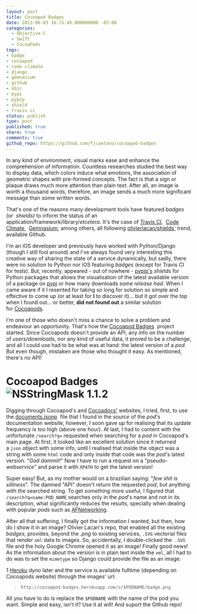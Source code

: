 ```yaml
---
layout: post
title: Cocoapod Badges
date: 2013-06-03 16:15:45.000000000 -03:00
categories:
  - Objective-C
  - Swift
  - CocoaPods
tags:
- badge
- cocoapod
- code climate
- django
- gemnasium
- github
- objc
- pypi
- pypip
- shield
- travis ci
status: publish
type: post
published: true
share: true
comments: true
github_repo: https://github.com/fjcaetano/cocoapod-badges
---
```


In any kind of environment, visual marks ease and enhance the comprehension of
information. Countless researches studied the best way to display data, which
colors induce what emotions, the association of geometric shapes with pre-formed
concepts. The fact is that a sign or plaque draws much more attention than plain
text. After all, an image is worth a thousand words, therefore, an image sends a
much more significant message than some written words.

That's one of the reasons many development tools have featured *badges* (or 
*shields)* to inform the status of an application/framework/library/*etcetera*.
It's the case of [Travis CI](http://about.travis-ci.org/docs/user/status-images/), 
[Code Climate](https://codeclimate.com/changelog/510d4fde56b102523a0004bf), 
[Gemnasium](http://blog.tech-angels.com/post/43141047457/gemnasium-v3-aka-gemnasium),
among others, all following [olivierlacan/shields`](https://github.com/olivierlacan/shields)
trend, available Github.

I'm an iOS developer and previously have worked with Python/Django (though I
still fool around) and I've always found very interesting this creative way of
sharing the state of a service dynamically, but sadly, there were no solution to
Python nor iOS featuring *badges* (except for Travis CI for tests). But,
recently, appeared - out of nowhere - [pypip's](https://pypip.in/) *shields* for
Python packages that allows the visualisation of the latest available version of
a package on [pypi](http://pypi.python.org) or how many downloads some *release
*had*.* When I came aware if it I resented for taking so long for solution so
simple and effective to come up (or at least for **I** to discover it)... but it
got over the top when I found out... or better, **did not found out** a similar
solution for [Cocoapods](http://cocoapods.org).

I'm one of those who doesn't miss a chance to solve a problem and endeavour an
opportunity. That's how the [Cocoapod Badges](http://fjcaetano.github.io/cocoapod-badges/) 
project started. Since Cocoapods doesn't provide an API, any info on the number
of *users/downloads*, nor any kind of useful data, it proved to be a challenge,
and all I could use had to be what was at hand: the latest version of a *pod*.
But even though, mistaken are those who thought it easy. As mentioned, there's
no API!

# Cocoapod Badges ![NSStringMask 1.1.2](https://cocoapod-badges.herokuapp.com/v/NSStringMask/badge.png)

Digging through Cocoapod's and [Cocoadocs'](http://cocoadocs.org) websites, I
tried, first, to use the [documents.jsonp](http://cocoadocs.org/documents.jsonp) 
file that I found in the *source* of the *pod*'s documentation website, however,
I soon gave up for realising that its update frequency is too high (above one
hour). At last, I had to content with the unfortunate `/search?q=` requested
when searching for a *pod* in Cocoapod's main page. At first, it looked like an
excellent solution since it returned a `json` object with some info, until I
realised that inside the object was a string with some `html` code and only
inside that code was the *pod*'s latest version. "*God dammit!*" Now I have to
run a request on a "pseudo-*webservice*" and parse it with `XPATH` to get the
latest version!

Super easy! But, as my mother would on a brazilian saying: "*few shit is
silliness*". The damned "API" doesn't return the requested *pod*, but anything
with the searched string. To get something more useful, I figured that 
`/search?q=name:POD_NAME` searches only in the *pod*'s name and not in its
description, what significantly reduces the results, specially when dealing with
popular *pods* such as [AFNetworking](http://afnetworking.github.io/AFNetworking/index.html).

After all that suffering, I finally got the information I wanted, but then, how
do I show it in an image? Olivier Lacan's repo, that enabled all the existing 
*badges,* provides, beyond the *.png* to existing services, `.SVG` vectorial
files that render `xml` data to images. So, accidentally, I double-clicked the 
`.SVG` file and the holy Google Chrome opened it as an image! Finally good news!
As the information about the version is in plain text inside the `xml`, all I
had to do was to set the `mimetype` so Django could provide the file as an image.

1 [Heroku](http://heroku.com) *dyno* later and the service is available fulltime
(depending on Cocoapods website) through the images' url:

> `http://cocoapod-badges.herokuapp.com/v/$PODNAME/badge.png`

All you have to do is replace the `$PODNAME` with the name of the pod you want.
Simple and easy, isn't it? Use it at will! And suport the Github repo!
